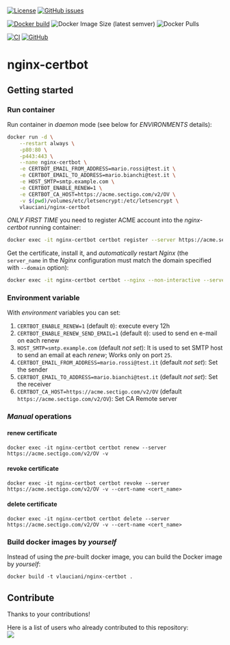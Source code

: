 [![License](https://img.shields.io/github/license/vlauciani/nginx-certbot.svg)](https://github.com/vlauciani/nginx-certbot/blob/main/LICENSE)
[![GitHub issues](https://img.shields.io/github/issues/vlauciani/nginx-certbot.svg)](https://github.com/vlauciani/nginx-certbot/issues)

[![Docker build](https://img.shields.io/badge/docker%20build-from%20CI-yellow)](https://hub.docker.com/r/vlauciani/nginx-certbot)
![Docker Image Size (latest semver)](https://img.shields.io/docker/image-size/vlauciani/nginx-certbot?sort=semver)
![Docker Pulls](https://img.shields.io/docker/pulls/vlauciani/nginx-certbot)

[![CI](https://github.com/vlauciani/nginx-certbot/actions/workflows/docker-image.yml/badge.svg)](https://github.com/vlauciani/nginx-certbot/actions)
[![GitHub](https://img.shields.io/static/v1?label=GitHub&message=Link%20to%20repository&color=blueviolet)](https://github.com/vlauciani/nginx-certbot)


# nginx-certbot

## Getting started

### Run container
Run container in _daemon_ mode (see below for _ENVIRONMENTS_ details):
```sh
docker run -d \
    --restart always \
    -p80:80 \
    -p443:443 \
    --name nginx-certbot \
    -e CERTBOT_EMAIL_FROM_ADDRESS=mario.rossi@test.it \
    -e CERTBOT_EMAIL_TO_ADDRESS=mario.bianchi@test.it \
    -e HOST_SMTP=smtp.example.com \
    -e CERTBOT_ENABLE_RENEW=1 \
    -e CERTBOT_CA_HOST=https://acme.sectigo.com/v2/OV \
    -v $(pwd)/volumes/etc/letsencrypt:/etc/letsencrypt \
    vlauciani/nginx-certbot
```

_ONLY FIRST TIME_ you need to register ACME account into the _nginx-certbot_ running container:
```sh
docker exec -it nginx-certbot certbot register --server https://acme.sectigo.com/v2/OV --email <email> --eab-kid <eab-kid> --eab-hmac-key <eab-hmac-key>
```

Get the certificate, install it, and _automatically_ restart _Nginx_ (the `server_name` in the _Nginx_ configuration must match the domain specified with `--domain` option):
```sh
docker exec -it nginx-certbot certbot --nginx --non-interactive --server https://acme.sectigo.com/v2/OV -v --cert-name <cert_name> --domain <domain>
```

### Environment variable
With _environment_ variables you can set:
1. `CERTBOT_ENABLE_RENEW=1` (default `0`): execute every 12h
2. `CERTBOT_ENABLE_RENEW_SEND_EMAIL=1` (default `0`): used to send en e-mail on each renew
3. `HOST_SMTP=smtp.example.com` (default _not set_): It is used to set SMTP host to send an email at each _renew_; Works only on port `25`.
4. `CERTBOT_EMAIL_FROM_ADDRESS=mario.rossi@test.it` (default _not set_): Set the sender
5. `CERTBOT_EMAIL_TO_ADDRESS=mario.bianchi@test.it` (default _not set_): Set the receiver
6. `CERTBOT_CA_HOST=https://acme.sectigo.com/v2/OV` (default `https://acme.sectigo.com/v2/OV`): Set CA Remote server

### _Manual_ operations

#### renew certificate
```
docker exec -it nginx-certbot certbot renew --server https://acme.sectigo.com/v2/OV -v
```

#### revoke certificate
```
docker exec -it nginx-certbot certbot revoke --server https://acme.sectigo.com/v2/OV -v --cert-name <cert_name>
```

#### delete certificate
```
docker exec -it nginx-certbot certbot delete --server https://acme.sectigo.com/v2/OV -v --cert-name <cert_name>
```

### Build docker images by _yourself_
Instead of using the _pre_-built docker image, you can build the Docker image by _yourself_:
```
docker build -t vlauciani/nginx-certbot .
```

## Contribute
Thanks to your contributions!

Here is a list of users who already contributed to this repository: \
<a href="https://github.com/vlauciani/nginx-certbot/graphs/contributors">
  <img src="https://contrib.rocks/image?repo=vlauciani/nginx-certbot" />
</a>
